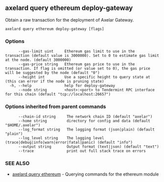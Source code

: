 ## axelard query ethereum deploy-gateway

Obtain a raw transaction for the deployment of Axelar Gateway.

```
axelard query ethereum deploy-gateway [flags]
```

### Options

```
      --gas-limit uint     Ethereum gas limit to use in the transaction (default value is 3000000). Set to 0 to estimate gas limit at the node. (default 3000000)
      --gas-price string   Ethereum gas price to use in the transaction. If flag is omitted (or value set to 0), the gas price will be suggested by the node (default "0")
      --height int         Use a specific height to query state at (this can error if the node is pruning state)
  -h, --help               help for deploy-gateway
      --node string        <host>:<port> to Tendermint RPC interface for this chain (default "tcp://localhost:26657")
```

### Options inherited from parent commands

```
      --chain-id string     The network chain ID (default "axelar")
      --home string         directory for config and data (default "$HOME/.axelar")
      --log_format string   The logging format (json|plain) (default "plain")
      --log_level string    The logging level (trace|debug|info|warn|error|fatal|panic) (default "info")
      --output string       Output format (text|json) (default "text")
      --trace               print out full stack trace on errors
```

### SEE ALSO

- [axelard query ethereum](axelard_query_ethereum.md)	 - Querying commands for the ethereum module
